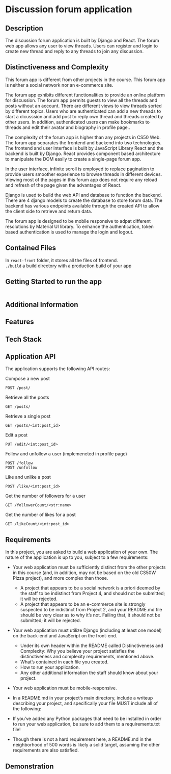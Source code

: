 # Discussion forum application

## Description
The discussion forum application is built by Django and React. The forum web app allows any user to view threads. Users can register and login to create new thread and reply to any threads to join any discussion.


## Distinctiveness and Complexity

This forum app is different from other projects in the course. This forum app is neither a social network nor an e-commerce site.  

The forum app exhibits different functionalities to provide an online platform for discussion. The forum app permits guests to view all the threads and posts without an account. There are different views to view threads sorted by different topics. Users who are authenticated can add a new threads to start a dicusssion and add post to reply own thread and threads created by other users. In addition, authenticated users can make bookmarks to threads and edit their avatar and biography in profile page..

The complexity of the forum app is higher than any projects in CS50 Web. The forum app separates the frontend and backend into two technologies. The frontend and user interface is built by JavaScript Library React and the backend is built by Django. React provides component based architecture to manipulate the DOM easily to create a single-page forum app.  

In the user interface, infinite scroll is employed to replace pagination to provide users smoother experience to browse threads in different devices. Viewing most of the pages in this forum app does not require any reload and refresh of the page given the advantages of React.  

Django is used to build the web API and database to function the backend. There are 4 django models to create the database to store forum data. The backend has various endpoints available through the created API to allow the client side to retrieve and return data.  

The forum app is designed to be mobile responsive to adpat different resolutions by Material UI library. To enhance the authentication, token based authentication is used to manage the login and logout.

## Contained Files
In `react-front` folder, it stores all the files of frontend.  
`./build` a build directory with a production build of your app



## Getting Started to run the app
```

```

## Additional Information

## Features

## Tech Stack


## Application API
The application supports the following API routes:

Compose a new post
```
POST /post/
```

Retrieve all the posts
```
GET /posts/
```

Retrieve a single post
```
GET /posts/<int:post_id>
```

Edit a post
```
PUT /edit/<int:post_id>
```

Follow and unfollow a user (implemeneted in profile page)
```
POST /follow
POST /unfollow
```

Like and unlike a post
```
POST /like/<int:post_id>
```

Get the number of followers for a user
```
GET /followerCount/<str:name>
```

Get the number of likes for a post
```
GET /likeCount/<int:post_id>
```





## Requirements
In this project, you are asked to build a web application of your own. The nature of the application is up to you, subject to a few requirements:
- Your web application must be sufficiently distinct from the other projects in this course (and, in addition, may not be based on the old CS50W Pizza    project), and more complex than those.
    - A project that appears to be a social network is a priori deemed by the staff to be indistinct from Project 4, and should not be submitted; it will be rejected.
    - A project that appears to be an e-commerce site is strongly suspected to be indistinct from Project 2, and your README.md file should be very clear as to why it’s not. Failing that, it should not be submitted; it will be rejected.

- Your web application must utilize Django (including at least one model) on the back-end and JavaScript on the front-end.
    -   Under its own header within the README called Distinctiveness and Complexity: Why you believe your project satisfies the distinctiveness and complexity requirements, mentioned above.
    -   What’s contained in each file you created.
    -   How to run your application.
    -   Any other additional information the staff should know about your project.
- Your web application must be mobile-responsive.
- In a README.md in your project’s main directory, include a writeup describing your project, and specifically your file MUST include all of the following:
- If you’ve added any Python packages that need to be installed in order to run your web application, be sure to add them to a requirements.txt file!
- Though there is not a hard requirement here, a README.md in the neighborhood of 500 words is likely a solid target, assuming the other requirements are also satisfied.
## Demonstration

